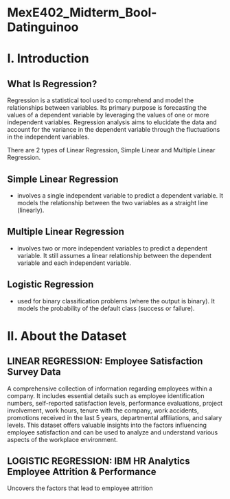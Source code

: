 # MexE402_Midterm_Bool-Datinguinoo

# I. Introduction

## What Is Regression?

Regression is a statistical tool used to comprehend and model the relationships between variables. Its primary purpose is forecasting the values of a dependent variable by leveraging the values of one or more independent variables. Regression analysis aims to elucidate the data and account for the variance in the dependent variable through the fluctuations in the independent variables.

There are 2 types of Linear Regression, Simple Linear and Multiple Linear Regression.

## Simple Linear Regression
- involves a single independent variable to predict a dependent variable. It models the relationship between the two variables as a straight line (linearly).

## Multiple Linear Regression 
- involves two or more independent variables to predict a dependent variable. It still assumes a linear relationship between the dependent variable and each independent variable.

## Logistic Regression
- used for binary classification problems (where the output is binary). It models the probability of the default class (success or failure).

# II. About the Dataset

## LINEAR REGRESSION: Employee Satisfaction Survey Data

A comprehensive collection of information regarding employees within a company. It includes essential details such as employee identification numbers, self-reported satisfaction levels, performance evaluations, project involvement, work hours, tenure with the company, work accidents, promotions received in the last 5 years, departmental affiliations, and salary levels. This dataset offers valuable insights into the factors influencing employee satisfaction and can be used to analyze and understand various aspects of the workplace environment.

## LOGISTIC REGRESSION: IBM HR Analytics Employee Attrition & Performance

Uncovers the factors that lead to employee attrition 
